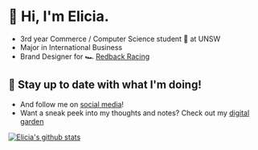# 👋 Hi, I'm Elicia.

* 3rd year Commerce / Computer Science student 🤗 at UNSW
* Major in International Business
* Brand Designer for 🏎 [Redback Racing](https://www.redbackracing.com/)

## 🦋 Stay up to date with what I'm doing!
<!--* Check out my [personal website](https://eliciaauduong.github.io/blog/)-->
* And follow me on [social media](https://eliciaauduong.github.io/link-elicia/)!
* Want a sneak peek into my thoughts and notes? Check out my [digital garden](https://eliciaauduong.github.io/digital-garden/)

[![Elicia's github stats](https://github-readme-stats.vercel.app/api?username=eliciaauduong&count_private=true&theme=dracula&show_icons=true)](https://github.com/anuraghazra/github-readme-stats)

<!--
**eliciaauduong/eliciaauduong** is a ✨ _special_ ✨ repository because its `README.md` (this file) appears on your GitHub profile.

Here are some ideas to get you started:

- 🔭 I’m currently working on ...

- 👯 I’m looking to collaborate on ...
- 🤔 I’m looking for help with ...
- 💬 Ask me about ...
- 📫 How to reach me: ...
- 😄 Pronouns: ...
- ⚡ Fun fact: ...
-->
